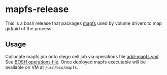 # mapfs-release

This is a bosh release that packages
[mapfs](https://github.com/cloudfoundry/mapfs) used by volume drivers to map
gid/uid of the process.

## Usage

Collocate mapfs job onto diego cell job via operations file
[add-mapfs.yml](operations/add-mapfs.yml). See [BOSH operations
file](https://bosh.io/docs/cli-ops-files/). Once deployed mapfs executable will
be available on VM at `/usr/bin/mapfs`.
